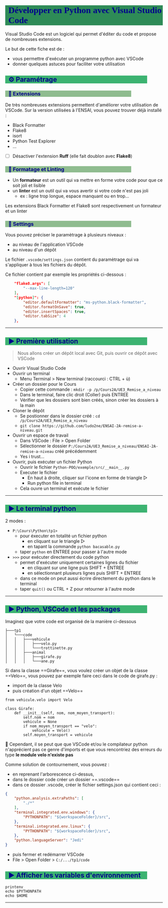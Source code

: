 # Développer en Python avec Visual Studio Code

Visual Studio Code est un logiciel qui permet d'éditer du code et propose de nombreuses extensions.

Le but de cette fiche est de :

* vous permettre d'exécuter un programme python avec VSCode
* donner quelques astuces pour faciliter votre utilisation

## :gear: Paramétrage

### :small_orange_diamond: Extensions

De très nombreuses extensions permettent d'améliorer votre utilisation de VSCode.
Sur la version utilisées à l'ENSAI, vous pouvez trouver déjà installé :

* Black Formatter
* Flake8
* isort
* Python Test Explorer
* ...
* [ ] Désactiver l'extension **Ruff** (elle fait doublon avec **Flake8**)

### :small_orange_diamond: Formatage et Linting

* Un **formateur** est un outil qui va mettre en forme votre code pour que ce soit joli et lisible
* un **linter** est un outil qui va vous avertir si votre code n'est pas joli
  * ex : ligne trop longue, espace manquant ou en trop...

Les extensions Black Formatter et Flake8 sont respectivement un formateur et un linter

### :small_orange_diamond: Settings

Vous pouvez préciser le paramètrage à plusieurs niveaux :

* au niveau de l'application VSCode
* au niveau d'un dépôt

Le fichier `.vscode/settings.json` contient du paramètrage qui va s'appliquer à tous les fichiers du dépôt.

Ce fichier contient par exemple les propriétés ci-dessous :

```json
    "flake8.args": [
        "--max-line-length=120"
    ],
    "[python]": {
        "editor.defaultFormatter": "ms-python.black-formatter",
        "editor.formatOnSave": true,
        "editor.insertSpaces": true,
        "editor.tabSize": 4
    },
```

---

## :arrow_forward: Première utilisation

> Nous allons créer un dépôt local avec Git, puis ouvrir ce dépôt avec VSCode

* Ouvrir Visual Studio Code
* Ouvrir un terminal
  * Menu Terminal > New terminal (raccourci : CTRL + ù)
* Créer un dossier pour le Cours
  * Copier cette commande : `mkdir -p /p/Cours2A/UE3_Remise_a_niveau`
  * Dans le terminal, faire clic droit (Coller) puis ENTREE
  * Vérifier que les dossiers sont bien créés, sinon créer les dossiers à la main
* Cloner le dépôt
  * Se postionner dans le dossier créé : `cd /p/Cours2A/UE3_Remise_a_niveau`
  * `git clone https://github.com/ludo2ne/ENSAI-2A-remise-a-niveau.git`
* Ouvrir un espace de travail
  * Dans VSCode : File > Open Folder
  * Sélectionner le dossier `P:/Cours2A/UE3_Remise_a_niveau/ENSAI-2A-remise-a-niveau` créé précédemment
  * Yes i trust...
* Ouvrir, puis exécuter un fichier Python
  * Ouvrir le fichier `Python-POO/exemple/src/__main__.py`
  * Executer le fichier
    * En haut à droite, cliquer sur l'icone en forme de triangle ▷
    * Run python file in terminal
  * Cela ouvre un terminal et exécute le fichier

---

## :arrow_forward: Le terminal python

2 modes :

* `P:\Cours\Python\tp1>`
  * pour éxecuter en totalité un fichier python
    * en cliquant sur le triangle ▷
    * en tapant la commande `python bacasable.py`
  * taper `python` en ENTREE pour passer à l'autre mode
* `>>>` pour exécuter directement du code python
  * permet d'exécuter uniquement certaines lignes du fichier
    * en cliquant sur une ligne puis SHIFT + ENTREE
    * en sélectionnant plusieurs lignes puis SHIFT + ENTREE
  * dans ce mode on peut aussi écrire directement du python dans le terminal
  * taper `quit()` ou CTRL + Z pour retourner à l'autre mode

---

## :arrow_forward: Python, VSCode et les packages

Imaginez que votre code est organisé de la manière ci-dessous

```
├───tp1
│   └───code
│   │   ├───vehicule
│   │   │   ├───velo.py
│   │   │   └───trottinette.py
│   │   ├───animal
│   │   │   ├───girafe.py
│   │   │   └───ane.py
```

Si dans la classe ==Girafe==, vous voulez créer un objet de la classe ==Velo==, vous pouvez par exemple faire ceci dans le code de girafe.py :

* import de la classe Velo
* puis création d'un objet ==Velo==

```python=
from vehicule.velo import Velo

class Girafe:
    def __init__(self, nom, nom_moyen_transport):
        self.nom = nom
        vehicule = None
        if nom_moyen_transport == "velo":
            vehicule = Velo()
        self.moyen_transport = vehicule
```

:rotating_light: Cependant, il se peut que que VSCode et/ou le compilateur python n'apprécient pas ce genre d'imports et que vous rencontriez des erreurs du type **le module velo n'existe pas**

Comme solution de contournement, vous pouvez :

* en reprenant l'arborescence ci-dessus,
* dans le dossier code créer un dossier ==.vscode==
* dans ce dossier .vscode, créer le fichier settings.json qui contient ceci :

```json
{
    "python.analysis.extraPaths": [
        "./*"
    ],
    "terminal.integrated.env.windows": {
        "PYTHONPATH": "${workspaceFolder}/src",
    },
    "terminal.integrated.env.linux": {
        "PYTHONPATH": "${workspaceFolder}/src",
    },
    "python.languageServer": "Jedi"
}
```

* puis fermer et redémarrer VSCode
* File > Open Folder > `C:/.../tp1/code`

## :arrow_forward: Afficher les variables d'environnement

```bash=
printenv
echo $PYTHONPATH
echo $HOME
```

---

<style>
    h1{
        color: darkblue;
        font-family: "Calibri";
        font-weight: bold;
        background-color: seagreen;
        padding-left: 10px;
    }
    h2{
        color: darkblue;
        background-color: mediumseagreen;
        margin-right: 10%;
        padding-left: 10px;
    }
    h3{
        color: darkblue;
        background-color: darkseagreen;
        margin-right: 20%;
        padding-left: 10px;
    }
    h4{
        color: darkblue;
        background-color: lightseagreen;
        margin-right: 30%;
        padding-left: 10px;
    }
    h5{
        color: darkblue;
        background-color: aquamarine;
        margin-right: 40%;
        padding-left: 10px;
    }
</style>
